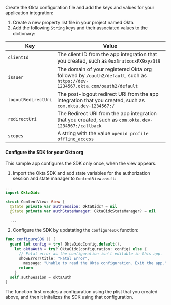 Create the Okta configuration file and add the keys and values for your application integration:

1. Create a new property list file in your project named Okta.
1. Add the following `String` keys and their associated values to the dictionary:

| Key | Value |
| --- | ----- |
| `clientId` | The client ID from the app integration that you created, such as `0ux3rutxocxFX9xyz3t9` |
| `issuer` | The domain of your registered Okta org followed by `/oauth2/default`, such as `https://dev-1234567.okta.com/oauth2/default` |
| `logoutRedirectUri` | The post-logout redirect URI from the app integration that you created, such as `com.okta.dev-1234567:/` |
| `redirectUri` | The Redirect URI from the app integration that you created, such as `com.okta.dev-1234567:/callback` |
| `scopes` | A string with the value `openid profile offline_access` |{:.table .table-word-break}

#### Configure the SDK for your Okta org

This sample app configures the SDK only once, when the view appears.

1. Import the Okta SDK and add state variables for the authorization session and state manager to `ContentView.swift`:

```swift
...
import OktaOidc

struct ContentView: View {
  @State private var authSession: OktaOidc? = nil
  @State private var authStateManager: OktaOidcStateManager? = nil

  ...
```

2. Configure the SDK by updatating the `configureSDK` function:

```swift
func configureSDK () {
  guard let config = try? OktaOidcConfig.default(),
    let oktaAuth = try? OktaOidc(configuration: config) else {
      // Fatal error as the configuration isn't editable in this app.
      showError(title: "Fatal Error",
        message: "Unable to read the Okta configuration. Exit the app.")
      return
    }
  self.authSession = oktaAuth
}
```

The function first creates a configuration using the plist that you created above, and then it initalizes the SDK using that configuration.